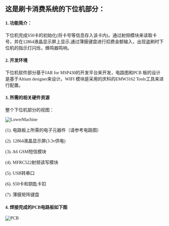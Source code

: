 <font face="Times New Roman">

## 这是刷卡消费系统的下位机部分：

#### 1. 功能简介： 

  下位机完成S50卡的初始化(将卡号等信息存入该卡内)，通过射频模块来读取卡号，并在12864液晶显示屏上显示,通过薄膜键盘进行扣费金额输入，出现盗刷时下位机的指示灯闪烁，蜂鸣器鸣响。

#### 2. 开发环境
   
  下位机软件部分基于IAR for MSP430的开发平台来开发，电路图和PCB 板的设计是基于Altium designer来设计。WIFI 模块是采用的庆科的EMW3162 Tools工具来进行配置。

#### 3. 所需的相关硬件资源

  整个下位机部分的视图：

![LowerMachine](https://thumbnail0.baidupcs.com/thumbnail/24a8d3d6f12a33379b8cb117a4da309d?fid=559684340-250528-1037660589395931&time=1507611600&rt=pr&sign=FDTAER-DCb740ccc5511e5e8fedcff06b081203-eLV%2fgfMajckfpW8UMZNRFpHzERI%3d&expires=8h&chkbd=0&chkv=0&dp-logid=6552991414200832615&dp-callid=0&size=c10000_u10000&quality=90&vuk=559684340&ft=image)


   (1). 电路板上所需的电子元器件（请参考电路图）
   
   (2). 12864液晶显示屏(3.3v供电)

   (3). A6 GSM短信模块

   (4). MFRC522射频读写模块

   (5). USB转串口

   (6). S50卡和钥匙卡扣

   (7). 薄膜矩阵键盘

#### 4. 焊接完成的PCB电路板如下图


![PCB](https://thumbnail0.baidupcs.com/thumbnail/de414cd0f8703ef97c14c6906466157c?fid=559684340-250528-468551037266572&time=1507611600&rt=pr&sign=FDTAER-DCb740ccc5511e5e8fedcff06b081203-QEoIc%2bOhE%2f46q3j%2bOPYc0cvF4MM%3d&expires=8h&chkbd=0&chkv=0&dp-logid=6552991414200832615&dp-callid=0&size=c10000_u10000&quality=90&vuk=559684340&ft=image)

</font>